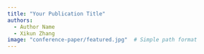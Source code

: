 ```yaml
---
title: "Your Publication Title"
authors:
  - Author Name
  - Xikun Zhang
image: "conference-paper/featured.jpg"  # Simple path format
---
```


